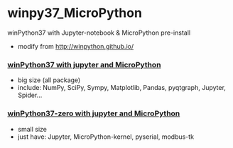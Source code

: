 # winpy37_MicroPython

winPython37 with Jupyter-notebook &amp; MicroPython pre-install

* modify from http://winpython.github.io/

### [winPython37 with jupyter and MicroPython](https://drive.google.com/file/d/1j_gR_7MBdOLPYz3hT7Uw5XFkq0gd9f4Q/view?usp=sharing)

- big size (all package)
- include: NumPy, SciPy, Sympy, Matplotlib, Pandas, pyqtgraph, Jupyter, Spider...

### [winPython37-zero with jupyter and MicroPython](https://drive.google.com/file/d/1cYGCNHSGx9AtoSWFUcWors8Ski7iaGJN/view?usp=sharing)

- small size
- just have: Jupyter, MicroPython-kernel, pyserial, modbus-tk

